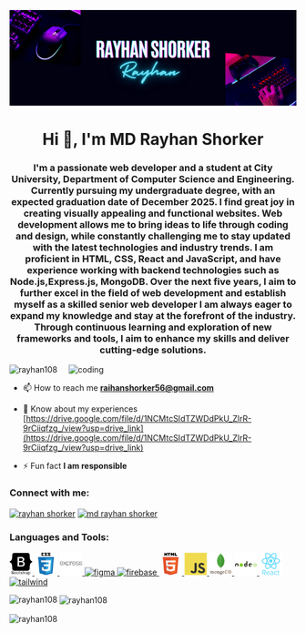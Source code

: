 ![Header](https://github.com/Rayhan108/Rayhan108/blob/main/Rayhan%20shorker.png)
<h1 align="center">Hi 👋, I'm MD Rayhan Shorker</h1>
<h3 align="center">I'm a passionate web developer and a student at City University, Department of Computer Science and Engineering. Currently pursuing my undergraduate degree, with an expected graduation date of December 2025. I find great joy in creating visually appealing and functional websites. Web development allows me to bring ideas to life through coding and design, while constantly challenging me to stay updated with the latest technologies and industry trends. I am proficient in HTML, CSS, React and JavaScript, and have experience working with backend technologies such as Node.js,Express.js, MongoDB. Over the next five years, I aim to further excel in the field of web development and establish myself as a skilled senior web developer I am always eager to expand my knowledge and stay at the forefront of the industry. Through continuous learning and exploration of new frameworks and tools, I aim to enhance my skills and deliver cutting-edge solutions.</h3>

<img align="right" alt="coding" width="400" src="https://camo.githubusercontent.com/cae12fddd9d6982901d82580bdf321d81fb299141098ca1c2d4891870827bf17/68747470733a2f2f6d69726f2e6d656469756d2e636f6d2f6d61782f313336302f302a37513379765349765f7430696f4a2d5a2e676966">
<p align="left"> <img src="https://komarev.com/ghpvc/?username=rayhan108&label=Profile%20views&color=0e75b6&style=flat" alt="rayhan108" /> </p>

- 📫 How to reach me **raihanshorker56@gmail.com**

- 📄 Know about my experiences [https://drive.google.com/file/d/1NCMtcSIdTZWDdPkU_ZlrR-9rCiiqfzg_/view?usp=drive_link](https://drive.google.com/file/d/1NCMtcSIdTZWDdPkU_ZlrR-9rCiiqfzg_/view?usp=drive_link)

- ⚡ Fun fact **I am responsible**

<h3 align="left">Connect with me:</h3>
<p align="left">
<a href="https://linkedin.com/in/rayhan shorker" target="blank"><img align="center" src="https://raw.githubusercontent.com/rahuldkjain/github-profile-readme-generator/master/src/images/icons/Social/linked-in-alt.svg" alt="rayhan shorker" height="30" width="40" /></a>
<a href="https://fb.com/md rayhan shorker" target="blank"><img align="center" src="https://raw.githubusercontent.com/rahuldkjain/github-profile-readme-generator/master/src/images/icons/Social/facebook.svg" alt="md rayhan shorker" height="30" width="40" /></a>
</p>

<h3 align="left">Languages and Tools:</h3>
<p align="left"> <a href="https://getbootstrap.com" target="_blank" rel="noreferrer"> <img src="https://raw.githubusercontent.com/devicons/devicon/master/icons/bootstrap/bootstrap-plain-wordmark.svg" alt="bootstrap" width="40" height="40"/> </a> <a href="https://www.w3schools.com/css/" target="_blank" rel="noreferrer"> <img src="https://raw.githubusercontent.com/devicons/devicon/master/icons/css3/css3-original-wordmark.svg" alt="css3" width="40" height="40"/> </a> <a href="https://expressjs.com" target="_blank" rel="noreferrer"> <img src="https://raw.githubusercontent.com/devicons/devicon/master/icons/express/express-original-wordmark.svg" alt="express" width="40" height="40"/> </a> <a href="https://www.figma.com/" target="_blank" rel="noreferrer"> <img src="https://www.vectorlogo.zone/logos/figma/figma-icon.svg" alt="figma" width="40" height="40"/> </a> <a href="https://firebase.google.com/" target="_blank" rel="noreferrer"> <img src="https://www.vectorlogo.zone/logos/firebase/firebase-icon.svg" alt="firebase" width="40" height="40"/> </a> <a href="https://www.w3.org/html/" target="_blank" rel="noreferrer"> <img src="https://raw.githubusercontent.com/devicons/devicon/master/icons/html5/html5-original-wordmark.svg" alt="html5" width="40" height="40"/> </a> <a href="https://developer.mozilla.org/en-US/docs/Web/JavaScript" target="_blank" rel="noreferrer"> <img src="https://raw.githubusercontent.com/devicons/devicon/master/icons/javascript/javascript-original.svg" alt="javascript" width="40" height="40"/> </a> <a href="https://www.mongodb.com/" target="_blank" rel="noreferrer"> <img src="https://raw.githubusercontent.com/devicons/devicon/master/icons/mongodb/mongodb-original-wordmark.svg" alt="mongodb" width="40" height="40"/> </a> <a href="https://nodejs.org" target="_blank" rel="noreferrer"> <img src="https://raw.githubusercontent.com/devicons/devicon/master/icons/nodejs/nodejs-original-wordmark.svg" alt="nodejs" width="40" height="40"/> </a> <a href="https://reactjs.org/" target="_blank" rel="noreferrer"> <img src="https://raw.githubusercontent.com/devicons/devicon/master/icons/react/react-original-wordmark.svg" alt="react" width="40" height="40"/> </a> <a href="https://tailwindcss.com/" target="_blank" rel="noreferrer"> <img src="https://www.vectorlogo.zone/logos/tailwindcss/tailwindcss-icon.svg" alt="tailwind" width="40" height="40"/> </a> </p>

<p><img align="left" src="https://github-readme-stats.vercel.app/api/top-langs?username=rayhan108&show_icons=true&locale=en&layout=compact" alt="rayhan108" /></p>

<p>&nbsp;<img align="center" src="https://github-readme-stats.vercel.app/api?username=rayhan108&show_icons=true&locale=en" alt="rayhan108" /></p>

<p><img align="center" src="https://github-readme-streak-stats.herokuapp.com/?user=rayhan108&" alt="rayhan108" /></p>
